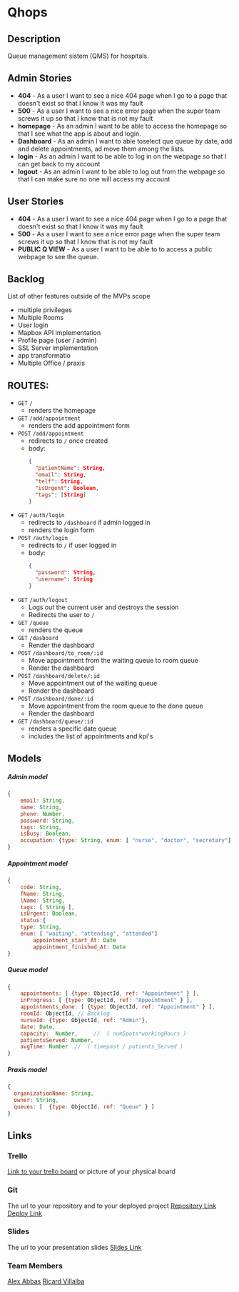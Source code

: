 # Qhops

## Description

Queue management sistem (QMS) for hospitals.

## Admin Stories

- **404** - As a user I want to see a nice 404 page when I go to a page that doesn't exist so that I know it was my fault
- **500** - As a user I want to see a nice error page when the super team screws it up so that I know that is not my fault
- **homepage** - As an admin I want to be able to access the homepage so that I see what the app is about and login.
- **Dashboard** - As an admin I want to able toselect que queue by date, add and delete appointments, ad move them among the lists.
- **login** - As an admin I want to be able to log in on the webpage so that I can get back to my account
- **logout** - As an admin I want to be able to log out from the webpage so that I can make sure no one will access my account

## User Stories

- **404** - As a user I want to see a nice 404 page when I go to a page that doesn't exist so that I know it was my fault
- **500** - As a user I want to see a nice error page when the super team screws it up so that I know that is not my fault
- **PUBLIC Q VIEW** - As a user I want to be able to to access a public webpage to see the queue.

## Backlog

List of other features outside of the MVPs scope

- multiple privileges
- Multiple Rooms
- User login
- Mapbox API implementation
- Profile page (user / admin)
- SSL Server implementation
- app transformatio
- Multiple Office / praxis

## ROUTES:

- `GET` `/`
  - renders the homepage
- `GET` `/add/appointment`
  - renders the add appointment form
- `POST` `/add/appointment`
  - redirects to `/` once created
  - body:
    ```json
    {
      "patientName": String,
      "email": String,
      "telf": String,
      "isUrgent": Boolean,
      "tags": [String]
    }
    ```
- `GET` `/auth/login`
  - redirects to `/dashboard` if admin logged in
  - renders the login form
- `POST` `/auth/login`
  - redirects to `/` if user logged in
  - body:
    ```json
    {
      "password": String,
      "username": String
    }
    ```
- `GET` `/auth/logout`
  - Logs out the current user and destroys the session
  - Redirects the user to `/`
- `GET` `/queue`
  - renders the queue
- `GET` `/dasboard`
  - Render the dashboard
- `POST` `/dashboard/to_room/:id`
  - Move appointment from the waiting queue to room queue
  - Render the dashboard
- `POST` `/dashboard/delete/:id`
  - Move appointment out of the waiting queue
  - Render the dashboard
- `POST` `/dashboard/done/:id`
  - Move appointment from the room queue to the done queue
  - Render the dashboard
- `GET` `/dashboard/queue/:id`
  - renders a specific date queue
  - includes the list of appointments and kpi's

## Models

##### Admin model

```js
{
	email: String,
	name: String,
	phone: Number,
	password: String,
	tags: String,
	isBusy: Boolean,
	occupation: {type: String, enum: [ "nurse", "doctor", "secretary"]
}
```

##### Appointment model

```js
{
	code: String,
	fName: String,
	lName: String,
	tags: [ String ],
	isUrgent: Boolean,
	status:{
  	type: String,
    enum: [ "waiting", "attending", "attended"]
		appointment_start_At: Date
		appointment_finished_At: Date
}
```

##### Queue model

```js
{
	appointments: [ {type: ObjectId, ref: "Appointment" } ],
	inProgress: [ {type: ObjectId, ref: "Appointment" } ],
	appointments_done: [ {type: ObjectId, ref: "Appointment" } ],
	roomId: ObjectId, // Backlog
	nurseId: {type: ObjectId, ref: "Admin"},
	date: Date,
	capacity:  Number,     //  ( numSpots*workingHours )
	patientsServed: Number,
	avgTime: Number  //  ( timepast / patients_Served )
}
```

##### Praxis model

```js
{
  organizationName: String,
  owner: String,
  queues: [  {type: ObjectId, ref: "Queue" } ]
}
```

## Links

### Trello

[Link to your trello board](https://trello.com/b/EWdYqLDi/qhops) or picture of your physical board

### Git

The url to your repository and to your deployed project
[Repository Link](http://github.com/)
[Deploy Link](http://heroku.com/)

### Slides

The url to your presentation slides
[Slides Link](http://slides.com/)

### Team Members

[Alex Abbas]()
[Ricard Villalba]()
